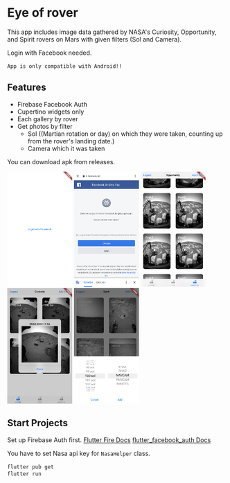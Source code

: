 # Eye of rover

This app includes image data gathered by NASA's Curiosity, Opportunity, and Spirit rovers on 
Mars with  given filters (Sol and Camera). 

Login with Facebook needed.

    App is only compatible with Android!!

## Features
 - Firebase Facebook Auth
 - Cupertino widgets only
 - Each gallery by rover
 - Get photos by filter
    - Sol ((Martian rotation or day) on which they were taken, counting up 
from the rover's landing date.)
    - Camera which it was taken
 

You can download apk from releases.

<p float="left">
  <img src="https://raw.githubusercontent.com/imertgul/eye_of_rovers/master/screenshots/Screenshot_1637692094.png?token=AFPPHGJMNMMZIANOTF4VM4TBTUZ7K" width = 150>
  <img src="https://raw.githubusercontent.com/imertgul/eye_of_rovers/master/screenshots/Screenshot_1637692113.png?token=AFPPHGOAD5YY64PU64ADCSDBTUZ7O" width = 150>
  <img src="https://raw.githubusercontent.com/imertgul/eye_of_rovers/master/screenshots/Screenshot_1637692207.png?token=AFPPHGNDDT6T24A3E2KQYBTBTUZ7I" width = 150>
  <img src="https://raw.githubusercontent.com/imertgul/eye_of_rovers/master/screenshots/Screenshot_1637692123.png?token=AFPPHGIPEFBZJQG67JWHXE3BTUZ7Q" width = 150>
  <img src="https://raw.githubusercontent.com/imertgul/eye_of_rovers/master/screenshots/Screenshot_1637692158.png?token=AFPPHGM77CL4E6WUC63ZFEDBTUZ7U" width = 150>
</p>

## Start Projects
Set up Firebase Auth first.
[Flutter Fire Docs](https://firebase.flutter.dev/docs/overview)
[flutter_facebook_auth Docs](https://facebook.meedu.app/#/)

You have to set Nasa api key for `NasaHelper` class.

```
flutter pub get
flutter run
```
 
